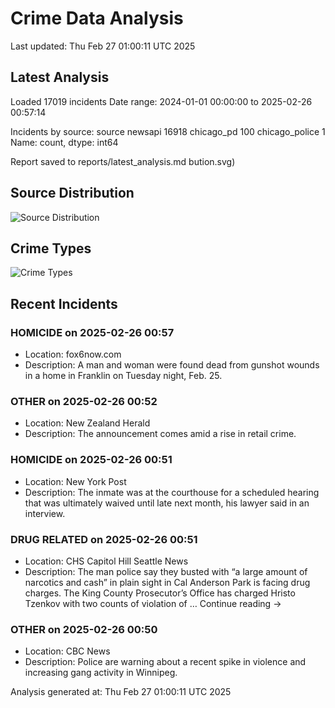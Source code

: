 # Crime Data Analysis
Last updated: Thu Feb 27 01:00:11 UTC 2025

## Latest Analysis

Loaded 17019 incidents
Date range: 2024-01-01 00:00:00 to 2025-02-26 00:57:14

Incidents by source:
source
newsapi           16918
chicago_pd          100
chicago_police        1
Name: count, dtype: int64

Report saved to reports/latest_analysis.md
bution.svg)

## Source Distribution
![Source Distribution](images/source_distribution.svg)

## Crime Types
![Crime Types](images/crime_types.svg)

## Recent Incidents

### HOMICIDE on 2025-02-26 00:57
- Location: fox6now.com
- Description: A man and woman were found dead from gunshot wounds in a home in Franklin on Tuesday night, Feb. 25.


### OTHER on 2025-02-26 00:52
- Location: New Zealand Herald
- Description: The announcement comes amid a rise in retail crime.


### HOMICIDE on 2025-02-26 00:51
- Location: New York Post
- Description: The inmate was at the courthouse for a scheduled hearing that was ultimately waived until late next month, his lawyer said in an interview.


### DRUG RELATED on 2025-02-26 00:51
- Location: CHS Capitol Hill Seattle News
- Description: The man police say they busted with “a large amount of narcotics and cash” in plain sight in Cal Anderson Park is facing drug charges. The King County Prosecutor’s Office has charged Hristo Tzenkov with two counts of violation of … Continue reading →


### OTHER on 2025-02-26 00:50
- Location: CBC News
- Description: Police are warning about a recent spike in violence and increasing gang activity in Winnipeg.

Analysis generated at: Thu Feb 27 01:00:11 UTC 2025
